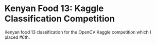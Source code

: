 # Kenyan Food 13: Kaggle Classification Competition

Kenyan food 13 classification for the OpenCV Kaggle competition which I placed #6th.
